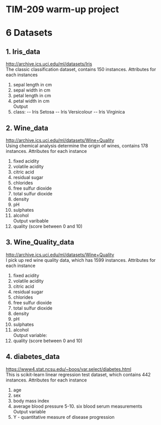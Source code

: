 # TIM-209 warm-up project

# 6 Datasets
## 1. Iris_data
http://archive.ics.uci.edu/ml/datasets/Iris  
The classic classification dataset, contains 150 instances. Attributes for each instances  
1. sepal length in cm 
2. sepal width in cm 
3. petal length in cm 
4. petal width in cm  
Output
5. class:  -- Iris Setosa  -- Iris Versicolour  -- Iris Virginica

## 2. Wine_data
http://archive.ics.uci.edu/ml/datasets/Wine+Quality  
Using chemical analysis determine the origin of wines, contains 178 instances. Attributes for each instance  
1. fixed acidity   
2. volatile acidity   
3. citric acid  
4. residual sugar   
5. chlorides   
6. free sulfur dioxide   
7. total sulfur dioxide   
8. density   
9. pH   
10. sulphates   
11. alcohol   
Output varibable
12. quality (score between 0 and 10)  

## 3. Wine_Quality_data
http://archive.ics.uci.edu/ml/datasets/Wine+Quality  
I pick up red wine quality data, which has 1599 instances. Attributes for each instance  
1. fixed acidity
2. volatile acidity
3. citric acid
4. residual sugar
5. chlorides
6. free sulfur dioxide
7. total sulfur dioxide
8. density
9. pH
10. sulphates
11. alcohol  
Output variable: 
12. quality (score between 0 and 10)

## 4. diabetes_data
https://www4.stat.ncsu.edu/~boos/var.select/diabetes.html  
This is scikit-learn linear regression test dataset, which contains 442 instances. Attributes for each instance  
1. age 
2. sex 
3. body mass index
4. average blood pressure
5-10. six blood serum measurements  
Output variable
11. Y - quantitative measure of disease progression  




